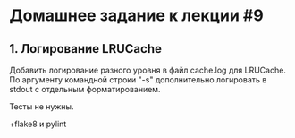 # Домашнее задание к лекции #9

## 1. Логирование LRUCache
Добавить логирование разного уровня в файл cache.log для LRUCache.
По аргументу командной строки "-s" дополнительно логировать в stdout с отдельным форматированием.

Тесты не нужны.

+flake8 и pylint
